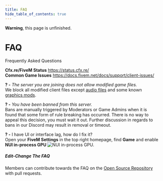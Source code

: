 ```yaml
---
title: FAQ
hide_table_of_contents: true
---
```


<head>
  <title>Backlot - FAQ</title>
</head>

**Warning**, this page is unfinished.

# FAQ
Frequently Asked Questions


**Cfx.re/FiveM Status** https://status.cfx.re/ <!-- new line "\" -->\
**Common Game Issues** https://docs.fivem.net/docs/support/client-issues/

**? -** *The server you are joining does not allow modified game files.*\
We block all modified client files except [audio files](https://www.lcpdfr.com/downloads/gta5mods/audio/?sortby=file_downloads) and some known [graphics mods](https://www.patreon.com/razedmods).

**? -** *You have been banned from this server.*\
Bans are manually triggered by Moderators or Game Admins when it is found that some form of rule breaking has occurred. There is no way to appeal this decision, you must wait it out. Further discussion in regards to bans in our Discord may result in removal or timeout.

**? -** I have UI or interface lag, how do I fix it?\
Open your **FiveM Settings** in the top right homepage, find **Game** and enable **NUI in-process GPU** ![NUI in-process GPU](https://i.imgur.com/dsnIQWV.png).

##### Edit-Change The FAQ
Members can contribute towards the FAQ on the [Open Source Repository](https://github.com/kchaney1508/backlot.city) with pull requests.

